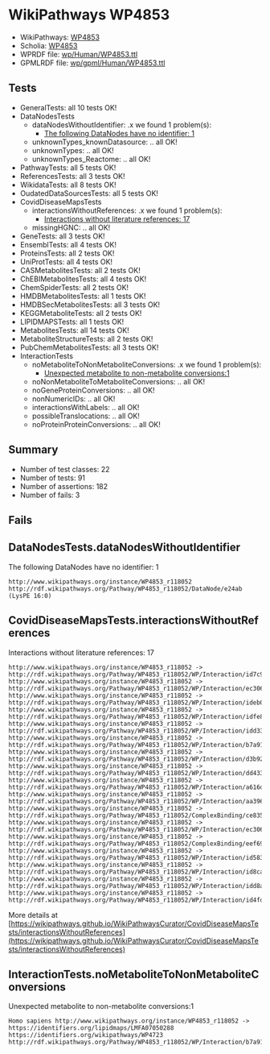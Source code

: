 # WikiPathways WP4853

* WikiPathways: [WP4853](https://identifiers.org/wikipathways:WP4853)
* Scholia: [WP4853](https://scholia.toolforge.org/wikipathways/WP4853)
* WPRDF file: [wp/Human/WP4853.ttl](../wp/Human/WP4853.ttl)
* GPMLRDF file: [wp/gpml/Human/WP4853.ttl](../wp/gpml/Human/WP4853.ttl)

## Tests
* GeneralTests: all 10 tests OK!
* DataNodesTests
    * dataNodesWithoutIdentifier: .x we found 1 problem(s):
        * [The following DataNodes have no identifier: 1](#d2d32fa0)
    * unknownTypes_knownDatasource: .. all OK!
    * unknownTypes: .. all OK!
    * unknownTypes_Reactome: .. all OK!
* PathwayTests: all 5 tests OK!
* ReferencesTests: all 3 tests OK!
* WikidataTests: all 8 tests OK!
* OudatedDataSourcesTests: all 5 tests OK!
* CovidDiseaseMapsTests
    * interactionsWithoutReferences: .x we found 1 problem(s):
        * [Interactions without literature references: 17](#9701cce8)
    * missingHGNC: .. all OK!
* GeneTests: all 3 tests OK!
* EnsemblTests: all 4 tests OK!
* ProteinsTests: all 2 tests OK!
* UniProtTests: all 4 tests OK!
* CASMetabolitesTests: all 2 tests OK!
* ChEBIMetabolitesTests: all 4 tests OK!
* ChemSpiderTests: all 2 tests OK!
* HMDBMetabolitesTests: all 1 tests OK!
* HMDBSecMetabolitesTests: all 3 tests OK!
* KEGGMetaboliteTests: all 2 tests OK!
* LIPIDMAPSTests: all 1 tests OK!
* MetabolitesTests: all 14 tests OK!
* MetaboliteStructureTests: all 2 tests OK!
* PubChemMetabolitesTests: all 3 tests OK!
* InteractionTests
    * noMetaboliteToNonMetaboliteConversions: .x we found 1 problem(s):
        * [Unexpected metabolite to non-metabolite conversions:1](#a27bf36d)
    * noNonMetaboliteToMetaboliteConversions: .. all OK!
    * noGeneProteinConversions: .. all OK!
    * nonNumericIDs: .. all OK!
    * interactionsWithLabels: .. all OK!
    * possibleTranslocations: .. all OK!
    * noProteinProteinConversions: .. all OK!


## Summary

* Number of test classes: 22
* Number of tests: 91
* Number of assertions: 182
* Number of fails: 3

## Fails

<a name="d2d32fa0" />

## DataNodesTests.dataNodesWithoutIdentifier

The following DataNodes have no identifier: 1
```
http://www.wikipathways.org/instance/WP4853_r118052 http://rdf.wikipathways.org/Pathway/WP4853_r118052/DataNode/e24ab (LysPE 16:0)
```

<a name="9701cce8" />

## CovidDiseaseMapsTests.interactionsWithoutReferences

Interactions without literature references: 17
```
http://www.wikipathways.org/instance/WP4853_r118052 -> http://rdf.wikipathways.org/Pathway/WP4853_r118052/WP/Interaction/id7c94a43
http://www.wikipathways.org/instance/WP4853_r118052 -> http://rdf.wikipathways.org/Pathway/WP4853_r118052/WP/Interaction/ec306_2
http://www.wikipathways.org/instance/WP4853_r118052 -> http://rdf.wikipathways.org/Pathway/WP4853_r118052/WP/Interaction/ideb0617af
http://www.wikipathways.org/instance/WP4853_r118052 -> http://rdf.wikipathways.org/Pathway/WP4853_r118052/WP/Interaction/idfe8f5f72
http://www.wikipathways.org/instance/WP4853_r118052 -> http://rdf.wikipathways.org/Pathway/WP4853_r118052/WP/Interaction/idd3306a7b
http://www.wikipathways.org/instance/WP4853_r118052 -> http://rdf.wikipathways.org/Pathway/WP4853_r118052/WP/Interaction/b7a91
http://www.wikipathways.org/instance/WP4853_r118052 -> http://rdf.wikipathways.org/Pathway/WP4853_r118052/WP/Interaction/d3b92
http://www.wikipathways.org/instance/WP4853_r118052 -> http://rdf.wikipathways.org/Pathway/WP4853_r118052/WP/Interaction/dd433
http://www.wikipathways.org/instance/WP4853_r118052 -> http://rdf.wikipathways.org/Pathway/WP4853_r118052/WP/Interaction/a616d
http://www.wikipathways.org/instance/WP4853_r118052 -> http://rdf.wikipathways.org/Pathway/WP4853_r118052/WP/Interaction/aa396
http://www.wikipathways.org/instance/WP4853_r118052 -> http://rdf.wikipathways.org/Pathway/WP4853_r118052/ComplexBinding/ce835
http://www.wikipathways.org/instance/WP4853_r118052 -> http://rdf.wikipathways.org/Pathway/WP4853_r118052/WP/Interaction/ec306_1
http://www.wikipathways.org/instance/WP4853_r118052 -> http://rdf.wikipathways.org/Pathway/WP4853_r118052/ComplexBinding/eef69
http://www.wikipathways.org/instance/WP4853_r118052 -> http://rdf.wikipathways.org/Pathway/WP4853_r118052/WP/Interaction/id58393c41
http://www.wikipathways.org/instance/WP4853_r118052 -> http://rdf.wikipathways.org/Pathway/WP4853_r118052/WP/Interaction/id8ca14613
http://www.wikipathways.org/instance/WP4853_r118052 -> http://rdf.wikipathways.org/Pathway/WP4853_r118052/WP/Interaction/idd8af1708
http://www.wikipathways.org/instance/WP4853_r118052 -> http://rdf.wikipathways.org/Pathway/WP4853_r118052/WP/Interaction/id4fda8300
```

More details at [https://wikipathways.github.io/WikiPathwaysCurator/CovidDiseaseMapsTests/interactionsWithoutReferences](https://wikipathways.github.io/WikiPathwaysCurator/CovidDiseaseMapsTests/interactionsWithoutReferences)

<a name="a27bf36d" />

## InteractionTests.noMetaboliteToNonMetaboliteConversions

Unexpected metabolite to non-metabolite conversions:1
```
Homo sapiens http://www.wikipathways.org/instance/WP4853_r118052 -> https://identifiers.org/lipidmaps/LMFA07050288 https://identifiers.org/wikipathways/WP4723 http://rdf.wikipathways.org/Pathway/WP4853_r118052/WP/Interaction/b7a91
```

